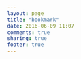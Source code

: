 ```yaml
---
layout: page
title: "bookmark"
date: 2016-06-09 11:07
comments: true
sharing: true
footer: true
---
```

